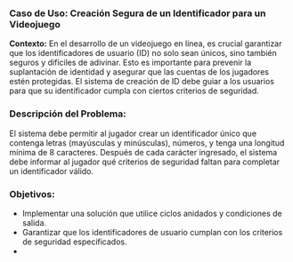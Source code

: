 ### Caso de Uso: Creación Segura de un Identificador para un Videojuego

**Contexto:**
En el desarrollo de un videojuego en línea, es crucial garantizar que los identificadores de usuario (ID) no solo sean únicos, sino también seguros y difíciles de adivinar. Esto es importante para prevenir la suplantación de identidad y asegurar que las cuentas de los jugadores estén protegidas. El sistema de creación de ID debe guiar a los usuarios para que su identificador cumpla con ciertos criterios de seguridad.

### Descripción del Problema:
El sistema debe permitir al jugador crear un identificador único que contenga letras (mayúsculas y minúsculas), números, y tenga una longitud mínima de 8 caracteres. Después de cada carácter ingresado, el sistema debe informar al jugador qué criterios de seguridad faltan para completar un identificador válido.

### Objetivos:
- Implementar una solución que utilice ciclos anidados y condiciones de salida.
- Garantizar que los identificadores de usuario cumplan con los criterios de seguridad especificados.
- 
